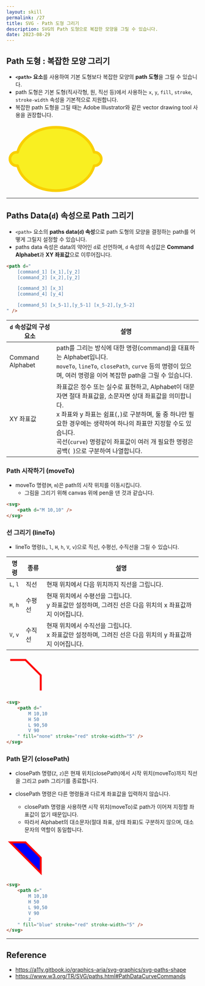 ```yaml
---
layout: skill
permalink: /27
title: SVG - Path 도형 그리기
description: SVG의 Path 도형으로 복잡한 모양을 그릴 수 있습니다.
date: 2023-08-29
---
```



## Path 도형 : 복잡한 모양 그리기

- **`<path>` 요소**를 사용하여 기본 도형보다 복잡한 모양의 **path 도형**을 그릴 수 있습니다.
- path 도형은 기본 도형(직사각형, 원, 직선 등)에서 사용하는 `x`, `y`, `fill`, `stroke`, `stroke-width` 속성을 기본적으로 지원합니다.
- 복잡한 path 도형을 그릴 때는 Adobe Illustrator와 같은 vector drawing tool 사용을 권장합니다.

<svg height="180">
    <path 
        d="M248.761,92c0,9.801-7.93,17.731-17.71,17.731c-0.319,0-0.617,0-0.935-0.021c-10.035,37.291-51.174,65.206-100.414,65.206 c-49.261,0-90.443-27.979-100.435-65.334c-0.765,0.106-1.531,0.149-2.317,0.149c-9.78,0-17.71-7.93-17.71-17.731 c0-9.78,7.93-17.71,17.71-17.71c0.787,0,1.552,0.042,2.317,0.149C39.238,37.084,80.419,9.083,129.702,9.083c49.24,0,90.379,27.937,100.414,65.228h0.021c0.298-0.021,0.617-0.021,0.914-0.021C240.831,74.29,248.761,82.22,248.761,92z" 
        fill="#f9ef21" stroke="#f9cf01" stroke-width="7" stroke-linejoin="round" />
</svg>


---


## Paths Data(`d`) 속성으로 Path 그리기

- `<path>` 요소의 **paths data(`d`) 속성**으로 path 도형의 모양을 결정하는 path를 어뗗게 그릴지 설정할 수 있습니다.
- paths data 속성은 data의 약어인 `d`로 선언하며, `d` 속성의 속성값은 **Command Alphabet**과 **XY 좌표값**으로 이루어집니다.

```html
<path d="
    [command_1] [x_1],[y_2]
    [command_2] [x_2],[y_2]

    [command_3] [x_3]
    [command_4] [y_4]

    [command_5] [x_5-1],[y_5-1] [x_5-2],[y_5-2]
" />
```

| `d` 속성값의 구성 요소 | 설명 |
| --- | --- |
| Command Alphabet | path를 그리는 방식에 대한 명령(command)을 대표하는 Alphabet입니다.<br>`moveTo`, `lineTo`, `closePath`, `curve` 등의 명령이 있으며, 여러 명령을 이어 복잡한 path을 그릴 수 있습니다. |
| XY 좌표값 | 좌표값은 정수 또는 실수로 표현하고, Alphabet이 대문자면 절대 좌표값을, 소문자면 상대 좌표값을 의미합니다.<br>x 좌표와 y 좌표는 쉼표(`,`)로 구분하며, 둘 중 하나만 필요한 경우에는 생략하여 하나의 좌표만 지정할 수도 있습니다.<br>곡선(`curve`) 명령같이 좌표값이 여러 개 필요한 명령은 공백(` `)으로 구분하여 나열합니다. |


### Path 시작하기 (moveTo)

- moveTo 명령(`M`, `m`)은 path의 시작 위치를 이동시킵니다.
    - 그림을 그리기 위해 canvas 위에 pen을 댄 것과 같습니다.

```html
<svg>
    <path d="M 10,10" />
</svg>
```


### 선 그리기 (lineTo)

- lineTo 명령(`L`, `l`, `H`, `h`, `V`, `v`)으로 직선, 수평선, 수직선을 그릴 수 있습니다.

| 명령 | 종류 | 설명 |
| --- | --- | --- |
| `L`, `l` | 직선 | 현재 위치에서 다음 위치까지 직선을 그립니다. |
| `H`, `h` | 수평선 | 현재 위치에서 수평선을 그립니다.<br>y 좌표값만 설정하며, 그려진 선은 다음 위치의 x 좌표값까지 이어집니다. |
| `V`, `v` | 수직선 | 현재 위치에서 수직선을 그립니다.<br>x 좌표값만 설정하며, 그려진 선은 다음 위치의 y 좌표값까지 이어집니다. |

<svg height="100">
    <path d="
        M 10,10
        H 50
        L 90,50
        V 90
    " fill="none" stroke="red" stroke-width="5" />
</svg>

```html
<svg>
    <path d="
        M 10,10
        H 50
        L 90,50
        V 90
    " fill="none" stroke="red" stroke-width="5" />
</svg>
```


### Path 닫기 (closePath)

- closePath 명령(`Z`, `z`)은 현재 위치(closePath)에서 시작 위치(moveTo)까지 직선을 그리고 path 그리기를 종료합니다.

- closePath 명령은 다른 명령들과 다르게 좌표값을 입력하지 않습니다.
    - closePath 명령을 사용하면 시작 위치(moveTo)로 path가 이어져 지정할 좌표값이 없기 때문입니다.
    - 따라서 Alphabet의 대소문자(절대 좌표, 상태 좌표)도 구분하지 않으며, 대소문자의 역할이 동일합니다.

<svg height="100">
    <path d="
        M 10,10
        H 50
        L 90,50
        V 90
        z
    " fill="blue" stroke="red" stroke-width="5" />
</svg>

```html
<svg>
    <path d="
        M 10,10
        H 50
        L 90,50
        V 90
        z
    " fill="blue" stroke="red" stroke-width="5" />
</svg>
```


---


## Reference

- <https://a11y.gitbook.io/graphics-aria/svg-graphics/svg-paths-shape>
- <https://www.w3.org/TR/SVG/paths.html#PathDataCurveCommands>
